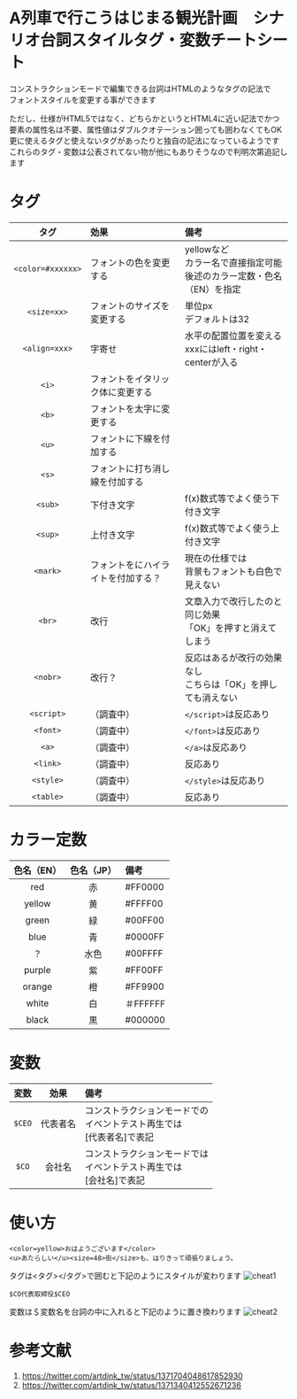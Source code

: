 # A列車で行こうはじまる観光計画　シナリオ台詞スタイルタグ・変数チートシート

コンストラクションモードで編集できる台詞はHTMLのようなタグの記法で<br>
フォントスタイルを変更する事ができます

ただし、仕様がHTML5ではなく、どちらかというとHTML4に近い記法でかつ<br>
要素の属性名は不要、属性値はダブルクオテーション囲っても囲わなくてもOK<br>
更に使えるタグと使えないタグがあったりと独自の記法になっているようです<br>
これらのタグ・変数は公表されてない物が他にもありそうなので判明次第追記します
# タグ
| タグ | 効果 | 備考 |
|:-:|:-|:-|
|```<color=#xxxxxx>```  | フォントの色を変更する  | yellowなど<br>カラー名で直接指定可能<br>後述のカラー定数・色名（EN）を指定  |
| ```<size=xx>```   | フォントのサイズを変更する  | 単位px<br>デフォルトは32  |
|```<align=xxx>```| 字寄せ | 水平の配置位置を変える<br>xxxにはleft・right・centerが入る |
|```<i>```   |  フォントをイタリック体に変更する |   |
|```<b>```   |  フォントを太字に変更する |   |
|```<u>```   |  フォントに下線を付加する |   |
|```<s>```   |  フォントに打ち消し線を付加する |   |
|```<sub>```|下付き文字|f(x)数式等でよく使う下付き文字|
|```<sup>```|上付き文字|f(x)数式等でよく使う上付き文字|
|```<mark>```   |  フォントをにハイライトを付加する？ | 現在の仕様では<br>背景もフォントも白色で見えない  |
|```<br>```   |  改行 | 文章入力で改行したのと同じ効果<br>「OK」を押すと消えてしまう  |
|```<nobr>```   |  改行？ | 反応はあるが改行の効果なし<br>こちらは「OK」を押しても消えない  |
|```<script>```|（調査中）|```</script>```は反応あり|
|```<font>```|（調査中）|```</font>```は反応あり|
|```<a>```|（調査中）|```</a>```は反応あり|
|```<link>```|（調査中）|反応あり|
|```<style>```|（調査中）|```</style>```は反応あり|
|```<table>```|（調査中）|反応あり|



# カラー定数
| 色名（EN） | 色名（JP） | 備考 |
|:-:|:-:|:-|
| red  | 赤  | #FF0000  |
| yellow  | 黄  | #FFFF00  |
| green  | 緑  | #00FF00  |
| blue  | 青  |  #0000FF |
| ？ | 水色  |  #00FFFF |
| purple  | 紫  | #FF00FF  |
| orange  | 橙  | #FF9900  |
| white  | 白  |  ＃FFFFFF |
| black| 黒  |  #000000 |


# 変数
| 変数 | 効果 | 備考 |
|:-:|:-:|:-|
| ```$CEO```  | 代表者名  | コンストラクションモードでの<br>イベントテスト再生では<br>[代表者名]で表記  |
|  ```$CO``` | 会社名 | コンストラクションモードでは<br>イベントテスト再生では<br>[会社名]で表記  |

# 使い方
```
<color=yellow>おはようございます</color>
<u>あたらしい</u><size=48>街</size>も、はりきって頑張りましょう。
```
タグは<タグ></タグ>で囲むと下記のようにスタイルが変わります
![cheat1](https://user-images.githubusercontent.com/31530633/117321496-23aa7d00-aec8-11eb-807e-7ce5f39c6b0a.png)

```
$CO代表取締役$CEO
```
変数は＄変数名を台詞の中に入れると下記のように置き換わります
![cheat2](https://user-images.githubusercontent.com/31530633/117321525-29a05e00-aec8-11eb-8623-27dd6dde39bf.png)

# 参考文献
1. https://twitter.com/artdink_tw/status/1371704048617852930
2. https://twitter.com/artdink_tw/status/1371340412552671236

